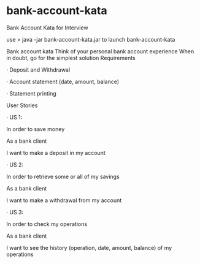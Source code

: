 # bank-account-kata
Bank Account Kata for Interview

use > java -jar bank-account-kata.jar
to launch bank-account-kata

Bank account kata Think of your personal bank account experience When in doubt, go for the simplest solution Requirements

·        Deposit and Withdrawal

·        Account statement (date, amount, balance)

·        Statement printing

 

User Stories

·        US 1:

In order to save money

As a bank client

I want to make a deposit in my account

 

·        US 2:

In order to retrieve some or all of my savings

As a bank client

I want to make a withdrawal from my account

 

·        US 3:

In order to check my operations

As a bank client

I want to see the history (operation, date, amount, balance) of my operations
